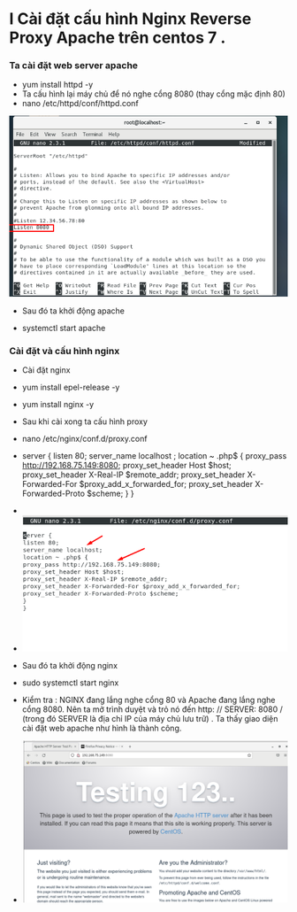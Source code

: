 # I  Cài đặt cấu hình Nginx Reverse Proxy Apache trên centos 7 .
### Ta cài đặt web server apache
- yum install httpd -y
- Ta cấu hình lại máy chủ để nó nghe cổng 8080 (thay cổng mặc định 80)
- nano /etc/httpd/conf/httpd.conf
<img src="img/1.png">

- Sau đó ta khởi động  apache

- systemctl start apache
### Cài đặt và cấu hình nginx 
- Cài đặt nginx
- yum install epel-release -y
- yum install nginx -y
- Sau khi cài xong ta cấu hình proxy
- nano /etc/nginx/conf.d/proxy.conf
- server {
listen 80;
server_name localhost ;
location ~ .php$ {
proxy_pass http://192.168.75.149:8080;
proxy_set_header Host $host;
proxy_set_header X-Real-IP $remote_addr;
proxy_set_header X-Forwarded-For $proxy_add_x_forwarded_for;
proxy_set_header X-Forwarded-Proto $scheme;
}
}

- 
- <img src="img/2.png">

 - Sau đó ta khởi động nginx 
 - sudo systemctl start nginx

 - Kiểm tra : NGINX đang lắng nghe cổng 80 và Apache đang lắng nghe cổng 8080. Nên ta  mở trình duyệt và trỏ nó đến http: // SERVER: 8080 /  (trong đó SERVER là địa chỉ IP của máy chủ lưu trữ) . Ta thấy giao diện cài đặt web apache như hình là thành công.

 - <img src="img/3.PNG">